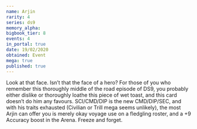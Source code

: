 ```yaml
---
name: Arjin
rarity: 4
series: ds9
memory_alpha:
bigbook_tier: 8
events: 4
in_portal: true
date: 19/02/2020
obtained: Event
mega: true
published: true
---
```


Look at that face. Isn’t that the face of a hero? For those of you who remember this thoroughly middle of the road episode of DS9, you probably either dislike or thoroughly loathe this piece of wet toast, and this card doesn’t do him any favours. SCI/CMD/DIP is the new CMD/DIP/SEC, and with his traits exhausted (Civilian or Trill mega seems unlikely), the most Arjin can offer you is merely okay voyage use on a fledgling roster, and a +9 Accuracy boost in the Arena. Freeze and forget.
